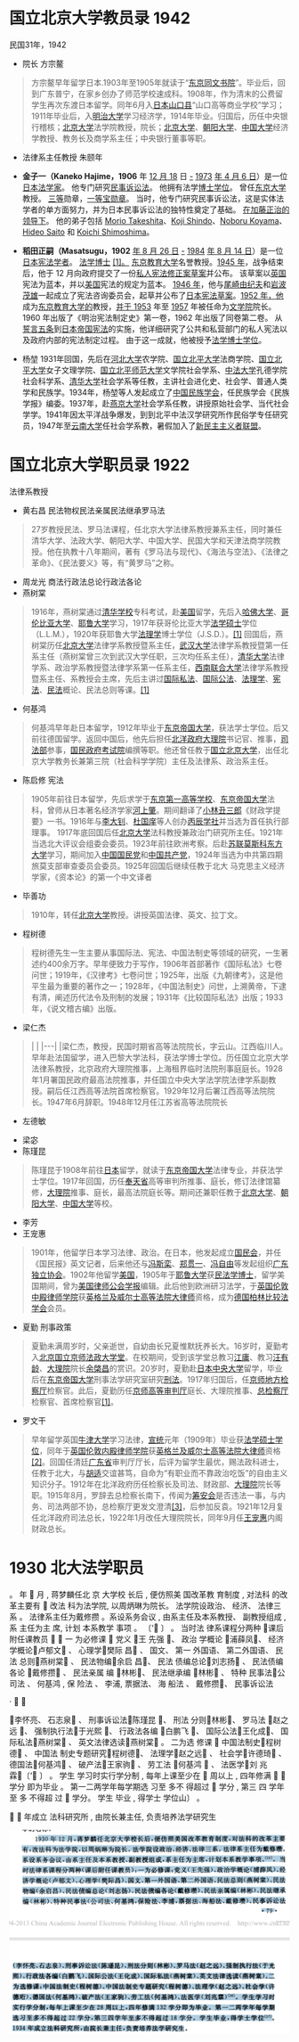 # 国立北京大学教员录 1942
民国31年，1942
- 院长 方宗鳌
> 方宗鳌早年留学日本.1903年至1905年就读于“[东京同文书院](https://zh.wikipedia.org/wiki/%E4%B8%9C%E4%BA%9A%E5%90%8C%E6%96%87%E4%B9%A6%E9%99%A2 "东亚同文书院")”。毕业后，回到广东普宁，在家乡创办了师范学校速成科。1908年，作为清末的公费留学生再次东渡日本留学。同年6月入[日本](https://zh.wikipedia.org/wiki/%E6%97%A5%E6%9C%AC "日本")[山口县](https://zh.wikipedia.org/wiki/%E5%B1%B1%E5%8F%A3%E5%8E%BF "山口县")“山口高等商业学校”学习；1911年毕业后，入[明治大学](https://zh.wikipedia.org/wiki/%E6%98%8E%E6%B2%BB%E5%A4%A7%E5%AD%B8 "明治大学")学习经济学，1914年毕业。归国后，历任中央银行稽核；[北京大学](https://zh.wikipedia.org/wiki/%E5%8C%97%E4%BA%AC%E5%A4%A7%E5%AD%A6 "北京大学")法学院教授，院长；[北京大学](https://zh.wikipedia.org/wiki/%E5%8C%97%E4%BA%AC%E5%A4%A7%E5%AD%A6 "北京大学")、[朝阳大学](https://zh.wikipedia.org/wiki/%E6%9C%9D%E9%98%B3%E5%A4%A7%E5%AD%A6 "朝阳大学")、[中国大学](https://zh.wikipedia.org/wiki/%E4%B8%AD%E5%9B%BD%E5%A4%A7%E5%AD%A6 "中国大学")经济学教授、教务长及商学系主任；中央银行董事等职。

-  法律系主任教授 朱颐年

- **金子一（Kaneko Hajime，1906**[](https://ja.wikipedia.org/wiki/%E6%98%AD%E5%92%8C "昭和") 年 [12 月 18](https://ja.wikipedia.org/wiki/1906%E5%B9%B4 "1906年") 日 [-](https://ja.wikipedia.org/wiki/%E6%98%8E%E6%B2%BB "明治") [1973](https://ja.wikipedia.org/wiki/1973%E5%B9%B4 "1973年") [年 4 月 6 日](https://ja.wikipedia.org/wiki/4%E6%9C%886%E6%97%A5 "4月6日")）是一位[日本](https://ja.wikipedia.org/wiki/%E6%97%A5%E6%9C%AC "日本")[法学家](https://ja.wikipedia.org/wiki/%E6%97%A5%E6%9C%AC%E3%81%AE%E6%B3%95%E5%AD%A6%E8%80%85%E4%B8%80%E8%A6%A7#%E6%B0%91%E4%BA%8B%E8%A8%B4%E8%A8%9F%E6%B3%95 "日本の法学者一覧")。[](https://ja.wikipedia.org/wiki/12%E6%9C%8818%E6%97%A5 "12月18日") 他专门研究[民事诉讼法](https://ja.wikipedia.org/wiki/%E6%B0%91%E4%BA%8B%E8%A8%B4%E8%A8%9F%E6%B3%95 "民事訴訟法")。 他拥有法[](https://ja.wikipedia.org/wiki/%E6%B3%95%E5%AD%A6%E5%8D%9A%E5%A3%AB "法学博士")学[博士学位](https://ja.wikipedia.org/wiki/%E5%AD%A6%E4%BD%8D "学位")。 曾任[东京大学](https://ja.wikipedia.org/wiki/%E6%9D%B1%E4%BA%AC%E5%A4%A7%E5%AD%A6 "東京大学")教授。 [三等](https://ja.wikipedia.org/wiki/%E5%BE%93%E4%B8%89%E4%BD%8D "従三位")勋章，[一等](https://ja.wikipedia.org/wiki/%E5%8B%B2%E7%AD%89 "勲等")[宝勋章](https://ja.wikipedia.org/wiki/%E7%91%9E%E5%AE%9D%E7%AB%A0 "瑞宝章")。 当时，他专门研究民事诉讼法，这是实体法学者的单方面努力，并为日本民事诉讼法的独特性奠定了基础。 [在加藤正治的领导下](https://ja.wikipedia.org/wiki/%E5%8A%A0%E8%97%A4%E6%AD%A3%E6%B2%BB "加藤正治")。 他的弟子包括 [Morio Takeshita](https://ja.wikipedia.org/wiki/%E7%AB%B9%E4%B8%8B%E5%AE%88%E5%A4%AB "竹下守夫")、[Koji Shindo](https://ja.wikipedia.org/wiki/%E6%96%B0%E5%A0%82%E5%B9%B8%E5%8F%B8 "新堂幸司")、[Noboru Koyama](https://ja.wikipedia.org/wiki/%E5%B0%8F%E5%B1%B1%E6%98%87_(%E6%B3%95%E5%AD%A6%E8%80%85) "小山昇 (法学者)")、[Hideo Saito](https://ja.wikipedia.org/wiki/%E6%96%8E%E8%97%A4%E7%A7%80%E5%A4%AB "斎藤秀夫") 和 [Koichi Shimoshima](https://ja.wikipedia.org/w/index.php?title=%E9%9C%9C%E5%B3%B6%E7%94%B2%E4%B8%80&action=edit&redlink=1 "「霜島甲一」 (存在しないページ)")。

- **稻田正嗣（Masatsugu，1902** [年 8 月 26 日](https://ja.wikipedia.org/wiki/8%E6%9C%8826%E6%97%A5 "8月26日")[](https://ja.wikipedia.org/wiki/1902%E5%B9%B4 "1902年") [-](https://ja.wikipedia.org/wiki/%E6%98%8E%E6%B2%BB "明治") [1984](https://ja.wikipedia.org/wiki/1984%E5%B9%B4 "1984年") [年 8 月 14 日](https://ja.wikipedia.org/wiki/8%E6%9C%8814%E6%97%A5 "8月14日")）是一位[日本](https://ja.wikipedia.org/wiki/%E6%97%A5%E6%9C%AC "日本")[](https://ja.wikipedia.org/wiki/%E6%98%AD%E5%92%8C "昭和")[宪法学者](https://ja.wikipedia.org/wiki/%E6%86%B2%E6%B3%95 "憲法")[](https://ja.wikipedia.org/wiki/%E6%B3%95%E5%AD%A6%E8%80%85 "法学者")。 [法学博士](https://ja.wikipedia.org/wiki/%E6%B3%95%E5%AD%A6%E5%8D%9A%E5%A3%AB "法学博士") [[1]。](https://ja.wikipedia.org/wiki/%E7%A8%B2%E7%94%B0%E6%AD%A3%E6%AC%A1#cite_note-1) [东京教育大学](https://ja.wikipedia.org/wiki/%E6%9D%B1%E4%BA%AC%E6%95%99%E8%82%B2%E5%A4%A7%E5%AD%A6 "東京教育大学")名誉教授。[1945 年](https://ja.wikipedia.org/wiki/1945%E5%B9%B4 "1945年")，战争结束后，他于 12 月向政府提交了一份[私人宪法修正案草案](https://www.ndl.go.jp/constitution/shiryo/02/055/055tx.html)并公布。 该草案以[英国](https://ja.wikipedia.org/wiki/%E3%82%A4%E3%82%AE%E3%83%AA%E3%82%B9 "イギリス")宪法为蓝本，并以[美国](https://ja.wikipedia.org/wiki/%E3%82%A2%E3%83%A1%E3%83%AA%E3%82%AB%E5%90%88%E8%A1%86%E5%9B%BD "アメリカ合衆国")宪法的规定为蓝本。 [1946 年](https://ja.wikipedia.org/wiki/1946%E5%B9%B4 "1946年")，他与[尾崎由纪夫](https://ja.wikipedia.org/wiki/%E5%B0%BE%E5%B4%8E%E8%A1%8C%E9%9B%84 "尾崎行雄")和[岩波茂雄](https://ja.wikipedia.org/wiki/%E5%B2%A9%E6%B3%A2%E8%8C%82%E9%9B%84 "岩波茂雄")一起成立了宪法咨询委员会，起草并公布了[日本宪法草案](https://www.ndl.go.jp/constitution/shiryo/02/092/092tx.html)。[1952 年，他](https://ja.wikipedia.org/wiki/1952%E5%B9%B4 "1952年")成为[东京教育大学的](https://ja.wikipedia.org/wiki/%E6%9D%B1%E4%BA%AC%E6%95%99%E8%82%B2%E5%A4%A7%E5%AD%A6 "東京教育大学")教授，[并于 1953](https://ja.wikipedia.org/wiki/1953%E5%B9%B4 "1953年") 年至 [1957](https://ja.wikipedia.org/wiki/1957%E5%B9%B4 "1957年") 年被任命为[文学院](https://ja.wikipedia.org/wiki/%E6%96%87%E5%AD%A6%E9%83%A8 "文学部")院长。 1960 年出版了《明治宪法制定史》第一卷，1962 年出版了同卷第二卷。 从[誓言五条](https://ja.wikipedia.org/wiki/%E4%BA%94%E7%AE%87%E6%9D%A1%E3%81%AE%E5%BE%A1%E8%AA%93%E6%96%87 "五箇条の御誓文")到[日本帝国宪法](https://ja.wikipedia.org/wiki/%E5%A4%A7%E6%97%A5%E6%9C%AC%E5%B8%9D%E5%9B%BD%E6%86%B2%E6%B3%95 "大日本帝国憲法")的实施，他详细研究了公共和私营部门的私人宪法以及政府内部的宪法制定过程。 由于这一成就，他被授予[法学博士学位](https://ja.wikipedia.org/wiki/%E6%B3%95%E5%AD%A6%E5%8D%9A%E5%A3%AB "法学博士")。

-  杨堃 1931年回国，先后在[河北大学](https://zh.wikipedia.org/wiki/%E6%B2%B3%E5%8C%97%E5%A4%A7%E5%AD%A6 "河北大学")农学院、[国立北平大学](https://zh.wikipedia.org/wiki/%E5%9C%8B%E7%AB%8B%E5%8C%97%E5%B9%B3%E5%A4%A7%E5%AD%B8 "国立北平大学")法商学院、[国立北平大学](https://zh.wikipedia.org/wiki/%E5%9C%8B%E7%AB%8B%E5%8C%97%E5%B9%B3%E5%A4%A7%E5%AD%B8 "国立北平大学")女子文理学院、[国立北平师范大学](https://zh.wikipedia.org/wiki/%E5%9B%BD%E7%AB%8B%E5%8C%97%E5%B9%B3%E5%B8%88%E8%8C%83%E5%A4%A7%E5%AD%A6 "国立北平师范大学")文学院社会学系、[中法大学](https://zh.wikipedia.org/wiki/%E4%B8%AD%E6%B3%95%E5%A4%A7%E5%AD%A6 "中法大学")孔德学院社会科学系、[清华大学](https://zh.wikipedia.org/wiki/%E6%B8%85%E5%8D%8E%E5%A4%A7%E5%AD%A6 "清华大学")社会学系等任教，主讲社会进化史、社会学、普通人类学和民族学。1934年，杨堃等人发起成立了[中国民族学会](https://zh.wikipedia.org/w/index.php?title=%E4%B8%AD%E5%9B%BD%E6%B0%91%E6%97%8F%E5%AD%A6%E4%BC%9A&action=edit&redlink=1 "中国民族学会（页面不存在）")，任民族学会《民族学报》编委。1937年，赴[燕京大学](https://zh.wikipedia.org/wiki/%E7%87%95%E4%BA%AC%E5%A4%A7%E5%AD%A6 "燕京大学")社会学系任教，讲授原始社会学、当代社会学学。1941年因太平洋战争爆发，到到北平中法汉学研究所作民俗学专任研究员，1947年至[云南大学](https://zh.wikipedia.org/wiki/%E4%BA%91%E5%8D%97%E5%A4%A7%E5%AD%A6 "云南大学")任社会学系教，暑假加入了[新民主主义者联盟](https://zh.wikipedia.org/w/index.php?title=%E6%96%B0%E6%B0%91%E4%B8%BB%E4%B8%BB%E4%B9%89%E8%80%85%E8%81%94%E7%9B%9F&action=edit&redlink=1 "新民主主义者联盟（页面不存在）")。



# 国立北京大学职员录 1922

法律系教授
- 黄右昌 民法物权民法亲属民法继承罗马法
>27岁教授民法、罗马法课程，任北京大学法律系教授兼系主任，同时兼任清华大学、法政大学、朝阳大学、中国大学、民国大学和天津法商学院教授。他在执教十八年期间，著有《罗马法与现代》、《海法与空法》、《法律之革命》、《民法要义》等，有“黄罗马”之称。
- 周龙光 商法行政法总论行政法各论
- 燕树棠
> 1916年，燕树棠通过[清华学校](https://zh.wikipedia.org/wiki/%E6%B8%85%E5%8D%8E%E5%AD%A6%E6%A0%A1 "清华学校")专科考试，赴[美国](https://zh.wikipedia.org/wiki/%E7%BE%8E%E5%9B%BD "美国")留学，先后入[哈佛大学](https://zh.wikipedia.org/wiki/%E5%93%88%E4%BD%9B%E5%A4%A7%E5%AD%A6 "哈佛大学")、[哥伦比亚大学](https://zh.wikipedia.org/wiki/%E5%93%A5%E4%BC%A6%E6%AF%94%E4%BA%9A%E5%A4%A7%E5%AD%A6 "哥伦比亚大学")、[耶鲁大学](https://zh.wikipedia.org/wiki/%E8%80%B6%E9%B2%81%E5%A4%A7%E5%AD%A6 "耶鲁大学")学习，1917年获哥伦比亚大学[法学硕士](https://zh.wikipedia.org/wiki/%E6%B3%95%E5%AD%A6%E7%A1%95%E5%A3%AB "法学硕士")学位（L.L.M.），1920年获耶鲁大学[法理学](https://zh.wikipedia.org/wiki/%E6%B3%95%E7%90%86%E5%AD%A6 "法理学")博士学位（J.S.D.）。[[1]](https://zh.wikipedia.org/wiki/%E7%87%95%E6%A8%B9%E6%A3%A0#cite_note-yst-1)
> 回国后，燕树棠历任[北京大学](https://zh.wikipedia.org/wiki/%E5%8C%97%E4%BA%AC%E5%A4%A7%E5%AD%A6 "北京大学")法律学系教授暨系主任，[武汉大学](https://zh.wikipedia.org/wiki/%E6%AD%A6%E6%B1%89%E5%A4%A7%E5%AD%A6 "武汉大学")法律学系教授暨第一任系主任（燕树棠曾三次到武汉大学任职，三次均任系主任），[清华大学](https://zh.wikipedia.org/wiki/%E6%B8%85%E5%8D%8E%E5%A4%A7%E5%AD%A6 "清华大学")法律学系、政治学系教授暨法律学系第一任系主任，[西南联合大学](https://zh.wikipedia.org/wiki/%E8%A5%BF%E5%8D%97%E8%81%94%E5%90%88%E5%A4%A7%E5%AD%A6 "西南联合大学")法律学系教授暨系主任、系教授会主席，先后主讲过[国际私法](https://zh.wikipedia.org/wiki/%E5%9B%BD%E9%99%85%E7%A7%81%E6%B3%95 "国际私法")、[国际公法](https://zh.wikipedia.org/wiki/%E5%9B%BD%E9%99%85%E5%85%AC%E6%B3%95 "国际公法")、[法理学](https://zh.wikipedia.org/wiki/%E6%B3%95%E7%90%86%E5%AD%A6 "法理学")、[宪法](https://zh.wikipedia.org/wiki/%E5%AE%AA%E6%B3%95 "宪法")、[民法](https://zh.wikipedia.org/wiki/%E6%B0%91%E6%B3%95 "民法")概论、民法总则等课。[[1]](https://zh.wikipedia.org/wiki/%E7%87%95%E6%A8%B9%E6%A3%A0#cite_note-yst-1)
- 何基鸿
>何基鸿早年赴日本留学，1912年毕业于[东京帝国大学](https://zh.wikipedia.org/wiki/%E4%B8%9C%E4%BA%AC%E5%B8%9D%E5%9B%BD%E5%A4%A7%E5%AD%A6 "东京帝国大学")，获法学士学位。后又前往德国留学。返回中国后，他先后担任[北洋政府](https://zh.wikipedia.org/wiki/%E5%8C%97%E6%B4%8B%E6%94%BF%E5%BA%9C "北洋政府")[大理院](https://zh.wikipedia.org/wiki/%E5%A4%A7%E7%90%86%E9%99%A2_(%E4%B8%AD%E5%8D%8E%E6%B0%91%E5%9B%BD) "大理院 (中华民国)")书记官、推事，[司法部](https://zh.wikipedia.org/wiki/%E4%B8%AD%E8%8F%AF%E6%B0%91%E5%9C%8B%E6%B3%95%E5%8B%99%E9%83%A8 "中华民国法务部")参事，[国民政府](https://zh.wikipedia.org/wiki/%E5%9B%BD%E6%B0%91%E6%94%BF%E5%BA%9C "国民政府")[考试院](https://zh.wikipedia.org/wiki/%E8%80%83%E8%AF%95%E9%99%A2 "考试院")编撰等职。他还曾任教于[国立北京大学](https://zh.wikipedia.org/wiki/%E5%9B%BD%E7%AB%8B%E5%8C%97%E4%BA%AC%E5%A4%A7%E5%AD%A6 "国立北京大学")，出任北京大学教务长兼第三院（社会科学学院）主任及法律系、政治系主任。
- 陈启修 宪法
> 1905年前往日本留学，先后求学于[东京第一高等学校](https://zh.wikipedia.org/wiki/%E6%9D%B1%E4%BA%AC%E7%AC%AC%E4%B8%80%E9%AB%98%E7%AD%89%E5%AD%B8%E6%A0%A1 "东京第一高等学校")、[东京帝国大学](https://zh.wikipedia.org/wiki/%E4%B8%9C%E4%BA%AC%E5%B8%9D%E5%9B%BD%E5%A4%A7%E5%AD%A6 "东京帝国大学")法科，曾师从日本著名经济学家[河上肇](https://zh.wikipedia.org/wiki/%E6%B2%B3%E4%B8%8A%E8%82%87 "河上肇")。期间翻译了[小林丑三郎](https://zh.wikipedia.org/wiki/%E5%B0%8F%E6%9E%97%E4%B8%91%E4%B8%89%E9%83%8E "小林丑三郎")《财政学提要》一书。1916年与[李大钊](https://zh.wikipedia.org/wiki/%E6%9D%8E%E5%A4%A7%E9%92%8A "李大钊")、[杜国庠](https://zh.wikipedia.org/wiki/%E6%9D%9C%E5%9B%BD%E5%BA%A0 "杜国庠")等人创办[丙辰学社](https://zh.wikipedia.org/w/index.php?title=%E4%B8%99%E8%BE%B0%E5%AD%A6%E7%A4%BE&action=edit&redlink=1 "丙辰学社（页面不存在）")并当选为首任执行部理事。
1917年底回国后任[北京大学](https://zh.wikipedia.org/wiki/%E5%8C%97%E4%BA%AC%E5%A4%A7%E5%AD%A6 "北京大学")法科教授兼政治门研究所主任。1921年当选北大评议会组委会委员。1923年前往欧洲考察。后赴[苏联](https://zh.wikipedia.org/wiki/%E8%8B%8F%E8%81%94 "苏联")[莫斯科东方大学](https://zh.wikipedia.org/wiki/%E8%8E%AB%E6%96%AF%E7%A7%91%E4%B8%9C%E6%96%B9%E5%A4%A7%E5%AD%A6 "莫斯科东方大学")学习，期间加入[中国国民党](https://zh.wikipedia.org/wiki/%E4%B8%AD%E5%9B%BD%E5%9B%BD%E6%B0%91%E5%85%9A "中国国民党")和[中国共产党](https://zh.wikipedia.org/wiki/%E4%B8%AD%E5%9B%BD%E5%85%B1%E4%BA%A7%E5%85%9A "中国共产党")，1924年当选为中共第四期旅莫支部审查委员会委员。1925年回国后继续任教于北大
> 马克思主义经济学家，《资本论》的第一个中文译者

- 毕善功 
> 1910年，转任[北京大学](https://zh.wikipedia.org/wiki/%E5%8C%97%E4%BA%AC%E5%A4%A7%E5%AD%A6 "北京大学")教授。讲授英国法律、英文、拉丁文。
- 程树德
>程树德先生一生主要从事国际法、宪法、中国法制史等领域的研究，一生著述约400余万字。早年便致力于写作，1906年首部著作《国际私法》七卷问世；1919年，《汉律考》七卷问世；1925年，出版《九朝律考》，这是他平生最为重要的著作之一；1928年，《中国法制史》问世，上溯黄帝，下逮有清，阐述历代法令及刑制的发展；1931年《比较国际私法》出版；1933年，《说文稽古编》出版。
- 梁仁杰
>|   |
|---|
|梁仁杰，教授，民国时期省高等法院院长，字云山。江西临川人。早年赴法国留学，进入巴黎大学法科，获法学博士学位。历任国立北京大学法律系教授，北京政府大理院推事，上海租界临时法院刑事庭庭长。1928年1月署国民政府最高法院推事，并任国立中央大学法学院法律学系副教授。嗣后任江西高等法院首席检察官。1929年12月后署江西高等法院院长。1947年6月辞职。1948年12月任江苏省高等法院院长
- 左德敏
>
- 梁宓
- 陈瑾昆
>陈瑾昆于1908年前往[日本](https://zh.wikipedia.org/wiki/%E6%97%A5%E6%9C%AC "日本")留学，就读于[东京帝国大学](https://zh.wikipedia.org/wiki/%E4%B8%9C%E4%BA%AC%E5%B8%9D%E5%9B%BD%E5%A4%A7%E5%AD%A6 "东京帝国大学")法律专业，并获法学士学位。1917年回国，历任[奉天省](https://zh.wikipedia.org/wiki/%E5%A5%89%E5%A4%A9%E7%9C%81 "奉天省")高等审判所推事、庭长，修订法律馆纂修，[大理院](https://zh.wikipedia.org/wiki/%E5%A4%A7%E7%90%86%E9%99%A2_(%E4%B8%AD%E5%8D%8E%E6%B0%91%E5%9B%BD) "大理院 (中华民国)")推事、庭长，最高法院庭长等。期间还兼职任教于[北京大学](https://zh.wikipedia.org/wiki/%E5%8C%97%E4%BA%AC%E5%A4%A7%E5%AD%A6 "北京大学")、[朝阳大学](https://zh.wikipedia.org/wiki/%E6%9C%9D%E9%98%B3%E5%A4%A7%E5%AD%A6 "朝阳大学")、[中国大学](https://zh.wikipedia.org/wiki/%E4%B8%AD%E5%9B%BD%E5%A4%A7%E5%AD%A6 "中国大学")等校。
- 李芳
- 王宠惠
>1901年，他留学日本学习法律、政治。在日本，他发起成立[国民会](https://zh.wikipedia.org/wiki/%E5%9C%8B%E6%B0%91%E6%9C%83 "国民会")，并任《国民报》英文记者，后来他还与[冯斯栾](https://zh.wikipedia.org/w/index.php?title=%E9%A6%AE%E6%96%AF%E6%AC%92&action=edit&redlink=1 "冯斯栾（页面不存在）")、[郑贯一](https://zh.wikipedia.org/w/index.php?title=%E9%84%AD%E8%B2%AB%E4%B8%80&action=edit&redlink=1 "郑贯一（页面不存在）")、[冯自由](https://zh.wikipedia.org/wiki/%E9%A6%AE%E8%87%AA%E7%94%B1 "冯自由")等发起组织[广东独立协会](https://zh.wikipedia.org/w/index.php?title=%E5%BB%A3%E6%9D%B1%E7%8D%A8%E7%AB%8B%E5%8D%94%E6%9C%83&action=edit&redlink=1 "广东独立协会（页面不存在）")。1902年他留学[美国](https://zh.wikipedia.org/wiki/%E7%BE%8E%E5%9C%8B "美国")，1905年于[耶鲁大学](https://zh.wikipedia.org/wiki/%E8%80%B6%E9%B2%81%E5%A4%A7%E5%AD%A6 "耶鲁大学")获[民法学博士](https://zh.wikipedia.org/w/index.php?title=%E6%B0%91%E6%B3%95%E5%AD%B8%E5%8D%9A%E5%A3%AB&action=edit&redlink=1)，留学美国期间，曾为[美国律师公会](https://zh.wikipedia.org/wiki/%E7%BE%8E%E5%9C%8B%E5%BE%8B%E5%B8%AB%E5%8D%94%E6%9C%83 "美国律师协会")[学报](https://zh.wikipedia.org/w/index.php?title=%E7%BE%8E%E5%9C%8B%E5%BE%8B%E5%B8%AB%E5%85%AC%E6%9C%83%E5%AD%B8%E5%A0%B1&action=edit&redlink=1)编辑。此后他到欧洲研习法学，于[英国](https://zh.wikipedia.org/wiki/%E8%8B%B1%E5%9C%8B "英国")[伦敦](https://zh.wikipedia.org/wiki/%E5%80%AB%E6%95%A6 "伦敦")[中殿律师学院](https://zh.wikipedia.org/wiki/%E4%B8%AD%E6%AE%BF%E5%BE%8B%E5%B8%AB%E5%AD%B8%E9%99%A2 "中殿律师学院")获[英格兰及威尔士高等法院](https://zh.wikipedia.org/wiki/%E8%8B%B1%E6%A0%BC%E8%98%AD%E5%8F%8A%E5%A8%81%E7%88%BE%E6%96%AF%E9%AB%98%E7%AD%89%E6%B3%95%E9%99%A2 "英格兰及威尔士高等法院")[大律师](https://zh.wikipedia.org/wiki/%E5%A4%A7%E5%BE%8B%E5%B8%AB "大律师")资格，成为[德国](https://zh.wikipedia.org/wiki/%E5%BE%B7%E5%9B%BD "德国")[柏林比较法学会](https://zh.wikipedia.org/w/index.php?title=%E6%9F%8F%E6%9E%97%E6%AF%94%E8%BE%83%E6%B3%95%E5%AD%A6%E4%BC%9A&action=edit&redlink=1 "柏林比较法学会（页面不存在）")会员。
>
- 夏勤 刑事政策
>夏勤未满周岁时，父亲逝世，自幼由长兄夏惟默抚养长大。16岁时，夏勤考入[北京](https://zh.wikipedia.org/wiki/%E5%8C%97%E4%BA%AC "北京")[国立京师法政大学堂](https://zh.wikipedia.org/w/index.php?title=%E5%9B%BD%E7%AB%8B%E4%BA%AC%E5%B8%88%E6%B3%95%E6%94%BF%E5%A4%A7%E5%AD%A6%E5%A0%82&action=edit&redlink=1 "国立京师法政大学堂（页面不存在）")。在校期间，受到该学堂总教习[江庸](https://zh.wikipedia.org/wiki/%E6%B1%9F%E5%BA%B8 "江庸")、教习[汪有龄](https://zh.wikipedia.org/wiki/%E6%B1%AA%E6%9C%89%E9%BE%84 "汪有龄")、[大理院](https://zh.wikipedia.org/wiki/%E5%A4%A7%E7%90%86%E9%99%A2_(%E4%B8%AD%E5%8D%8E%E6%B0%91%E5%9B%BD) "大理院 (中华民国)")院长[余棨昌](https://zh.wikipedia.org/wiki/%E4%BD%99%E6%A3%A8%E6%98%8C "余棨昌")的赏识。20岁时，夏勤赴[日本中央大学](https://zh.wikipedia.org/wiki/%E6%97%A5%E6%9C%AC%E4%B8%AD%E5%A4%AE%E5%A4%A7%E5%AD%B8 "日本中央大学")留学，毕业后在[东京帝国大学](https://zh.wikipedia.org/wiki/%E4%B8%9C%E4%BA%AC%E5%B8%9D%E5%9B%BD%E5%A4%A7%E5%AD%A6 "东京帝国大学")刑事法学研究室研究[刑法](https://zh.wikipedia.org/wiki/%E5%88%91%E6%B3%95 "刑法")。1917年归国后，任[京师地方检察厅](https://zh.wikipedia.org/w/index.php?title=%E4%BA%AC%E5%B8%88%E5%9C%B0%E6%96%B9%E6%A3%80%E5%AF%9F%E5%8E%85&action=edit&redlink=1 "京师地方检察厅（页面不存在）")检察官。此后，夏勤历任[京师高等审判厅](https://zh.wikipedia.org/w/index.php?title=%E4%BA%AC%E5%B8%88%E9%AB%98%E7%AD%89%E5%AE%A1%E5%88%A4%E5%8E%85&action=edit&redlink=1 "京师高等审判厅（页面不存在）")庭长、大理院推事、[总检察厅](https://zh.wikipedia.org/w/index.php?title=%E6%80%BB%E6%A3%80%E5%AF%9F%E5%8E%85&action=edit&redlink=1 "总检察厅（页面不存在）")检察官、首席检察官[[1]](https://zh.wikipedia.org/wiki/%E5%A4%8F%E5%8B%A4#cite_note-zgfl-1)。
- 罗文干
> 早年留学英国[牛津大学](https://zh.wikipedia.org/wiki/%E7%89%9B%E6%B4%A5%E5%A4%A7%E5%AD%B8 "牛津大学")学习法律，[宣统](https://zh.wikipedia.org/wiki/%E5%AE%A3%E7%B5%B1 "宣统")元年（1909年）毕业获[法学硕士学位](https://zh.wikipedia.org/wiki/%E6%B3%95%E5%AD%A6%E7%A1%95%E5%A3%AB "法学硕士")，同年于[英国](https://zh.wikipedia.org/wiki/%E8%8B%B1%E5%9C%8B "英国")[伦敦](https://zh.wikipedia.org/wiki/%E5%80%AB%E6%95%A6 "伦敦")[内殿律师学院](https://zh.wikipedia.org/wiki/%E5%85%A7%E6%AE%BF%E5%BE%8B%E5%B8%AB%E5%AD%B8%E9%99%A2 "内殿律师学院")获[英格兰及威尔士高等法院](https://zh.wikipedia.org/wiki/%E8%8B%B1%E6%A0%BC%E8%98%AD%E5%8F%8A%E5%A8%81%E7%88%BE%E6%96%AF%E9%AB%98%E7%AD%89%E6%B3%95%E9%99%A2 "英格兰及威尔士高等法院")[大律师](https://zh.wikipedia.org/wiki/%E5%A4%A7%E5%BE%8B%E5%B8%AB "大律师")资格[[2]](https://zh.wikipedia.org/wiki/%E7%BE%85%E6%96%87%E6%A6%A6#cite_note-2)。回国任清廷[广东省](https://zh.wikipedia.org/wiki/%E5%BB%A3%E6%9D%B1%E7%9C%81 "广东省")审判厅厅长，后评为留学生最优，赐法政科进士，任教于北大，与[胡适](https://zh.wikipedia.org/wiki/%E8%83%A1%E9%81%A9 "胡适")交谊甚笃，自命为“有职业而不靠政治吃饭”的自由主义知识分子。1912年在北洋政府历任检察长及司法、财政部、[大理院](https://zh.wikipedia.org/wiki/%E5%A4%A7%E7%90%86%E9%99%A2_(%E4%B8%AD%E5%8D%8E%E6%B0%91%E5%9B%BD) "大理院 (中华民国)")院长等职。1915年8月，罗辞去总检察长南下，传闻为[筹安会](https://zh.wikipedia.org/wiki/%E7%B1%8C%E5%AE%89%E6%9C%83 "筹安会")是否违法一事，与内务、司法两部不协，总检察厅更发文澄清[[3]](https://zh.wikipedia.org/wiki/%E7%BE%85%E6%96%87%E6%A6%A6#cite_note-3)，后参加反袁。1921年12月复任北洋政府司法总长，1922年1月改任大理院院长，同年9月任[王宠惠](https://zh.wikipedia.org/wiki/%E7%8E%8B%E5%AE%A0%E6%83%A0 "王宠惠")内阁财政总长。

# 1930 北大法学职员

。 年  月 , 蒋梦麟任北 京 大学校 长后 , 便仿照美 国改革教 育制度 , 对法科 的改革主要有  改法 科为法学院, 以周炳琳为院长。 法学院设政治、 经济、 法律三 系 。 法律系主任为戴修攒 。系设系务会议 , 由系主任及本系教授、 副教授组成 , 系 主任为主 席, 计划 本系教学 事项 。 〔‘ 〕 。 当时法 律系课程分两种 课后 附任课教员   一 为必修课  党义 王 先强 、 政治 学概论 浦薛凤、 经济学概论卢郁文 、 心理学樊际 昌 、 国文、 第一 外国语、 第二外国语、 民法 总则燕树棠 、 民法物编余启 昌、 民法 债编总论刘志扬 、 民法债编各论 戴修攒 、 民法亲属 编 林彬、 民法继承编 林彬 、 特种 民事法公司法 、 何基鸿 , 保 险法 、 李浦, 票据法、 海 船法 、 戴修攒、 民事诉讼法

·  

李怀亮、 石志泉 、 刑事诉讼法陈瑾昆 、 刑法 分则林彬、 罗马法 赵之远 、 强制执行法于光熙 、 行政法各编 白鹏飞 、 国际公法王化成、 国际私法燕树棠 、 英文法律选读燕树棠 。 二为选 修课  中国法制史程树德 、 中国法 制史专题研究程树德、 法理学赵之远 、 社会学许德琦 、 德国法何基鸿 、 破产法王家驹 、 劳工法 何基鸿  、 法医学刘 兆霖〔‘ 〕 。 学生 学习时实行学分制 , 每年上课至少在  周以上 , 四年修满   学分 即为毕业 。 第一二两学年每学期选 习至 多不 得超过  学分 , 第三 四 学年至 多 不得超 过  学分。 学生 毕业 , 得学士 学位山〕 。

  年成立 法科研究所 , 由院长兼主任, 负责培养法学研究生

![600](assets/大学与文化传承小论文要点/file-20241213211020234.png)